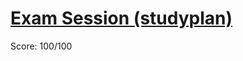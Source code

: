 # [Exam Session (studyplan)](https://training.olinfo.it/#/task/ois_studyplan/statement)
Score: 100/100
